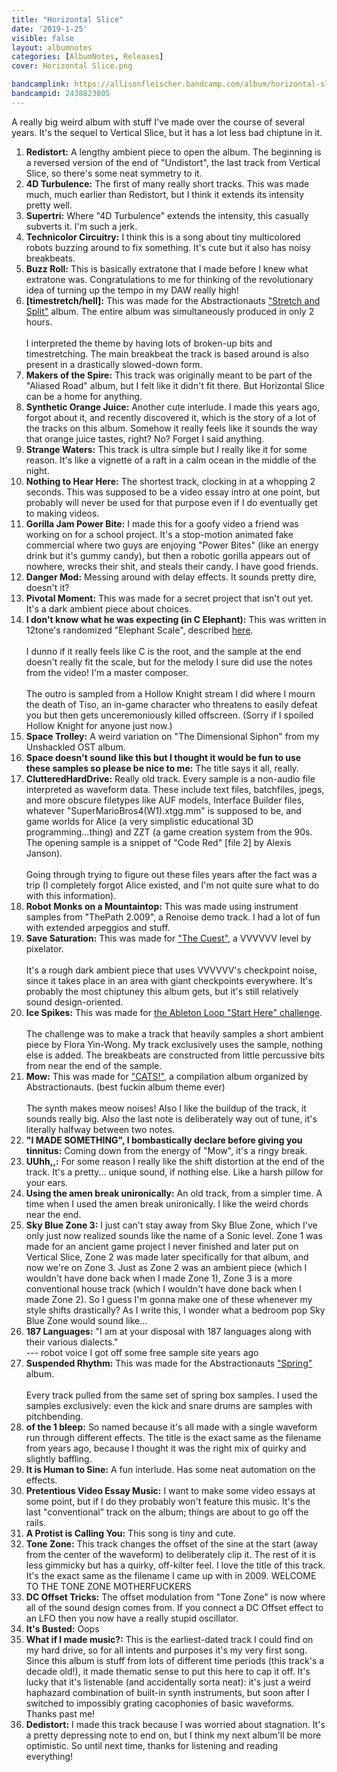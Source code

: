 ```yaml
---
title: "Horizontal Slice"
date: '2019-1-25'
visible: false
layout: albumnotes
categories: [AlbumNotes, Releases]
cover: Horizontal Slice.png

bandcamplink: https://allisonfleischer.bandcamp.com/album/horizontal-slice
bandcampid: 2438823805
---
```

A really big weird album with stuff I've made over the course of several years. It's the sequel to Vertical Slice, but it has a lot less bad chiptune in it.

1. **Redistort:** A lengthy ambient piece to open the album. The beginning is a reversed version of the end of "Undistort", the last track from Vertical Slice, so there's some neat symmetry to it.
2. **4D Turbulence:** The first of many really short tracks. This was made much, much earlier than Redistort, but I think it extends its intensity pretty well.
3. **Supertri:** Where "4D Turbulence" extends the intensity, this casually subverts it. I'm such a jerk.
4. **Technicolor Circuitry:** I think this is a song about tiny multicolored robots buzzing around to fix something. It's cute but it also has noisy breakbeats.
5. **Buzz Roll:** This is basically extratone that I made before I knew what extratone was. Congratulations to me for thinking of the revolutionary idea of turning up the tempo in my DAW really high!
6. **[timestretch/hell]:** This was made for the Abstractionauts ["Stretch and Split"](https://2hac.bandcamp.com/album/stretch-and-split-2hac-volume-2) album. The entire album was simultaneously produced in only 2 hours.<br><br>
I interpreted the theme by having lots of broken-up bits and timestretching. The main breakbeat the track is based around is also present in a drastically slowed-down form.
7. **Makers of the Spire:** This track was originally meant to be part of the "Aliased Road" album, but I felt like it didn't fit there. But Horizontal Slice can be a home for anything.
8. **Synthetic Orange Juice:** Another cute interlude. I made this years ago, forgot about it, and recently discovered it, which is the story of a lot of the tracks on this album. Somehow it really feels like it sounds the way that orange juice tastes, right? No? Forget I said anything.
9. **Strange Waters:** This track is ultra simple but I really like it for some reason. It's like a vignette of a raft in a calm ocean in the middle of the night.
10. **Nothing to Hear Here:** The shortest track, clocking in at a whopping 2 seconds. This was supposed to be a video essay intro at one point, but probably will never be used for that purpose even if I do eventually get to making videos.
11. **Gorilla Jam Power Bite:** I made this for a goofy video a friend was working on for a school project. It's a stop-motion animated fake commercial where two guys are enjoying "Power Bites" (like an energy drink but it's gummy candy), but then a robotic gorilla appears out of nowhere, wrecks their shit, and steals their candy. I have good friends.
12. **Danger Mod:** Messing around with delay effects. It sounds pretty dire, doesn't it?
13. **Pivotal Moment:** This was made for a secret project that isn't out yet. It's a dark ambient piece about choices.
14. **I don't know what he was expecting (in C Elephant):** This was written in 12tone's randomized "Elephant Scale", described [here](https://youtu.be/f4eXdIlXZ7k).<br><br>
I dunno if it really feels like C is the root, and the sample at the end doesn't really fit the scale, but for the melody I sure did use the notes from the video! I'm a master composer.<br><br>
The outro is sampled from a Hollow Knight stream I did where I mourn the death of Tiso, an in-game character who threatens to easily defeat you but then gets unceremoniously killed offscreen. (Sorry if I spoiled Hollow Knight for anyone just now.)
15. **Space Trolley:** A weird variation on "The Dimensional Siphon" from my Unshackled OST album.
16. **Space doesn't sound like this but I thought it would be fun to use these samples so please be nice to me:** The title says it all, really.
17. **ClutteredHardDrive:** Really old track. Every sample is a non-audio file interpreted as waveform data. These include text files, batchfiles, jpegs, and more obscure filetypes like AUF models, Interface Builder files, whatever "SuperMarioBros4(W1).xtgg.mm" is supposed to be, and game worlds for Alice (a very simplistic educational 3D programming...thing) and ZZT (a game creation system from the 90s. The opening sample  is a snippet of "Code Red" [file 2] by Alexis Janson).<br><br>
Going through trying to figure out these files years after the fact was a trip (I completely forgot Alice existed, and I'm not quite sure what to do with this information).
18. **Robot Monks on a Mountaintop:** This was made using instrument samples from "ThePath 2.009", a Renoise demo track. I had a lot of fun with extended arpeggios and stuff.
19. **Save Saturation:** This was made for ["The Cuest"](http://distractionware.com/forum/index.php?topic=3618.msg36271), a VVVVVV level by pixelator.<br><br>
It's a rough dark ambient piece that uses VVVVVV's checkpoint noise, since it takes place in an area with giant checkpoints everywhere. It's probably the most chiptuney this album gets, but it's still relatively sound design-oriented.
20. **Ice Spikes:** This was made for [the Ableton Loop "Start Here" challenge](https://loop.ableton.com/2018/start-here/).<br><br>
The challenge was to make a track that heavily samples a short ambient piece by Flora Yin-Wong. My track exclusively uses the sample, nothing else is added. The breakbeats are constructed from little percussive bits from near the end of the sample.
21. **Mow:** This was made for ["CATS!"](https://2hac.bandcamp.com/album/cats-2hac-volume-3), a compilation album organized by Abstractionauts. (best fuckin album theme ever)<br><br>
The synth makes meow noises! Also I like the buildup of the track, it sounds really big. Also the last note is deliberately way out of tune, it's literally halfway between two notes.
22. **"I MADE SOMETHING", I bombastically declare before giving you tinnitus:** Coming down from the energy of "Mow", it's a ringy break.
23. **UUhh,,:** For some reason I really like the shift distortion at the end of the track. It's a pretty... unique sound, if nothing else. Like a harsh pillow for your ears.
24. **Using the amen break unironically:** An old track, from a simpler time. A time when I used the amen break unironically. I like the weird chords near the end.
25. **Sky Blue Zone 3:** I just can't stay away from Sky Blue Zone, which I've only just now realized sounds like the name of a Sonic level. Zone 1 was made for an ancient game project I never finished and later put on Vertical Slice, Zone 2 was made later specifically for that album, and now we're on Zone 3. Just as Zone 2 was an ambient piece (which I wouldn't have done back when I made Zone 1), Zone 3 is a more conventional house track (which I wouldn't have done back when I made Zone 2). So I guess I'm gonna make one of these whenever my style shifts drastically? As I write this, I wonder what a bedroom pop Sky Blue Zone would sound like...
26. **187 Languages:** "I am at your disposal with 187 languages along with their various dialects."<br>
--- robot voice I got off some free sample site years ago
27. **Suspended Rhythm:** This was made for the Abstractionauts ["Spring"](https://2hac.bandcamp.com/album/spring-may-2018) album.<br><br>
Every track pulled from the same set of spring box samples. I used the samples exclusively: even the kick and snare drums are samples with pitchbending.
28. **of the 1 bleep:** So named because it's all made with a single waveform run through different effects. The title is the exact same as the filename from years ago, because I thought it was the right mix of quirky and slightly baffling.
29. **It is Human to Sine:** A fun interlude. Has some neat automation on the effects.
30. **Pretentious Video Essay Music:** I want to make some video essays at some point, but if I do they probably won't feature this music. It's the last "conventional" track on the album; things are about to go off the rails.
31. **A Protist is Calling You:** This song is tiny and cute.
32. **Tone Zone:** This track changes the offset of the sine at the start (away from the center of the waveform) to deliberately clip it. The rest of it is less gimmicky but has a quirky, off-kilter feel. I love the title of this track. It's the exact same as the filename I came up with in 2009. WELCOME TO THE TONE ZONE MOTHERFUCKERS
33. **DC Offset Tricks:** The offset modulation from "Tone Zone" is now where all of the sound design comes from. If you connect a DC Offset effect to an LFO then you now have a really stupid oscillator.
34. **It's Busted:** Oops
35. **What if I made music?:** This is the earliest-dated track I could find on my hard drive, so for all intents and purposes it's my very first song. Since this album is stuff from lots of different time periods (this track's a decade old!), it made thematic sense to put this here to cap it off. It's lucky that it's listenable (and accidentally sorta neat): it's just a weird haphazard combination of built-in synth instruments, but soon after I switched to impossibly grating cacophonies of basic waveforms. Thanks past me!
36. **Dedistort:** I made this track because I was worried about stagnation. It's a pretty depressing note to end on, but I think my next album'll be more optimistic. So until next time, thanks for listening and reading everything!
